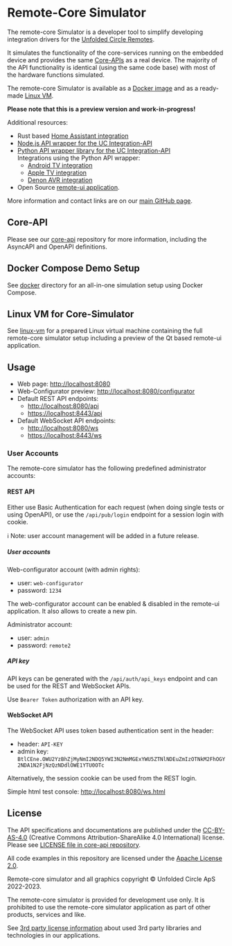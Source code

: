 # Remote-Core Simulator

The remote-core Simulator is a developer tool to simplify developing integration drivers for the
[Unfolded Circle Remotes](https://www.unfoldedcircle.com/).

It simulates the functionality of the core-services running on the embedded device and provides the same
[Core-APIs](https://github.com/unfoldedcircle/core-api) as a real device. The majority of the API functionality is
identical (using the same code base) with most of the hardware functions simulated.

The remote-core Simulator is available as a [Docker image](docker) and as a ready-made [Linux VM](linux-vm).

**Please note that this is a preview version and work-in-progress!**

Additional resources:
- Rust based [Home Assistant integration](https://github.com/unfoldedcircle/integration-home-assistant)
- [Node.js API wrapper for the UC Integration-API](https://github.com/unfoldedcircle/integration-node-library)
- [Python API wrapper library for the UC Integration-API](https://github.com/unfoldedcircle/integration-python-library)  
  Integrations using the Python API wrapper:
  - [Android TV integration](https://github.com/unfoldedcircle/integration-androidtv)
  - [Apple TV integration](https://github.com/unfoldedcircle/integration-appletv)
  - [Denon AVR integration](https://github.com/unfoldedcircle/integration-denonavr)
- Open Source [remote-ui application](https://github.com/unfoldedcircle/remote-ui).

More information and contact links are on our [main GitHub page](https://github.com/unfoldedcircle).

## Core-API

Please see our [core-api](https://github.com/unfoldedcircle/core-api) repository for more information, including the
AsyncAPI and OpenAPI definitions.

## Docker Compose Demo Setup

See [docker](docker) directory for an all-in-one simulation setup using Docker Compose.

## Linux VM for Core-Simulator

See [linux-vm](linux-vm) for a prepared Linux virtual machine containing the full remote-core simulator setup including
a preview of the Qt based remote-ui application.

## Usage

- Web page: <http://localhost:8080>
- Web-Configurator preview: <http://localhost:8080/configurator>
- Default REST API endpoints:
  - <http://localhost:8080/api>
  - <https://localhost:8443/api>
- Default WebSocket API endpoints:
  - <http://localhost:8080/ws>
  - <https://localhost:8443/ws>

### User Accounts

The remote-core simulator has the following predefined administrator accounts:

#### REST API

Either use Basic Authentication for each request (when doing single tests or using OpenAPI), or use the `/api/pub/login`
endpoint for a session login with cookie.

ℹ️ Note: user account management will be added in a future release.

##### User accounts

Web-configurator account (with admin rights):
- user: `web-configurator`
- password: `1234`

The web-configurator account can be enabled & disabled in the remote-ui application. It also allows to create a new pin.

Administrator account:
- user: `admin`
- password: `remote2`

##### API key

API keys can be generated with the `/api/auth/api_keys` endpoint and can be used for the REST and WebSocket APIs.

Use `Bearer Token` authorization with an API key.

#### WebSocket API

The WebSocket API uses token based authentication sent in the header:

- header: `API-KEY`
- admin key: `BtlCEne.OWU2YzBhZjMyNmI2NDQ5YWI3N2NmMGExYWU5ZTNlNDEuZmIzOTNkM2FhOGY2NDA1N2FjNzQzNDdlOWE1YTU0OTc`

Alternatively, the session cookie can be used from the REST login.

Simple html test console: <http://localhost:8080/ws.html>

## License

The API specifications and documentations are published under the [CC-BY-AS-4.0](https://creativecommons.org/licenses/by-sa/4.0/)
(Creative Commons Attribution-ShareAlike 4.0 International) license.  
Please see [LICENSE file in core-api repository](https://github.com/unfoldedcircle/core-api/blob/main/LICENSE).  

All code examples in this repository are licensed under the [Apache License 2.0](https://www.apache.org/licenses/LICENSE-2.0).  

Remote-core simulator and all graphics copyright © Unfolded Circle ApS 2022-2023.

The remote-core simulator is provided for development use only. It is prohibited to use the remote-core simulator
application as part of other products, services and like.
 
See [3rd party license information](licenses) about used 3rd party libraries and technologies in our applications.

